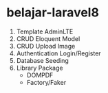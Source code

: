 # belajar-laravel8

1. Template AdminLTE
2. CRUD Eloquent Model
5. CRUD Upload Image
4. Authentication Login/Register
5. Database Seeding
6. Library Package
   - DOMPDF
   - Factory/Faker
